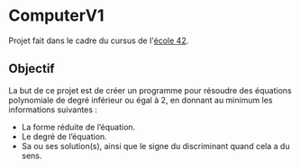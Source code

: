 # ComputerV1

Projet fait dans le cadre du cursus de l'[école 42](https://www.42.fr/).

## Objectif

La but de ce projet est de créer un programme pour résoudre des équations polynomiale de degré inférieur ou égal à 2, en donnant au minimum les informations suivantes :

- La forme réduite de l’équation.
- Le degré de l’équation.
- Sa ou ses solution(s), ainsi que le signe du discriminant quand cela a du sens.
